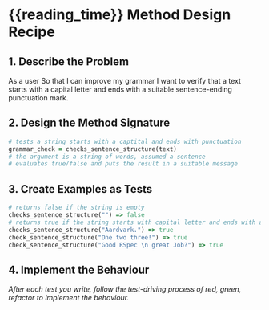 # {{reading_time}} Method Design Recipe

## 1. Describe the Problem

As a user
So that I can improve my grammar
I want to verify that a text starts with a capital letter and ends with a suitable sentence-ending punctuation mark.

## 2. Design the Method Signature

```ruby
# tests a string starts with a captital and ends with punctuation
grammar_check = checks_sentence_structure(text)
# the argument is a string of words, assumed a sentence
# evaluates true/false and puts the result in a suitable message
```

## 3. Create Examples as Tests

```ruby
# returns false if the string is empty
checks_sentence_structure("") => false
# returns true if the string starts with capital letter and ends with a sentence ender
checks_sentence_structure("Aardvark.") => true
check_sentence_structure("One two three!") => true
check_sentence_structure("Good RSpec \n great Job?") => true
```

## 4. Implement the Behaviour

_After each test you write, follow the test-driving process of red, green, refactor to implement the behaviour._